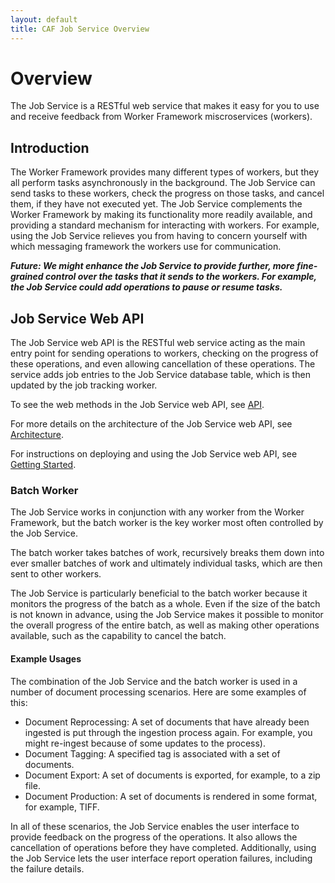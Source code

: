 ```yaml
---
layout: default
title: CAF Job Service Overview
---
```


# Overview

The Job Service is a RESTful web service that makes it easy for you to use and receive feedback from Worker Framework miscroservices (workers).

## Introduction
The Worker Framework provides many different types of workers, but they all perform tasks asynchronously in the background. The Job Service can send tasks to these workers, check the progress on those tasks, and cancel them, if they have not executed yet. The Job Service complements the Worker Framework by making its functionality more readily available, and providing a standard mechanism for interacting with workers. For example, using the Job Service relieves you from having to concern yourself with which messaging framework the workers use for communication.

**_Future: We might enhance the Job Service to provide further, more fine-grained control over the tasks that it sends to the workers. For example, the Job Service could add operations to pause or resume tasks._**

## Job Service Web API
The Job Service web API is the RESTful web service acting as the main entry point for sending operations to workers, checking on the progress of these operations, and even allowing cancellation of these operations. The service adds job entries to the Job Service database table, which is then updated by the job tracking worker.

To see the web methods in the Job Service web API, see [API](API).

For more details on the architecture of the Job Service web API, see [Architecture](Architecture).

For instructions on deploying and using the Job Service web API, see [Getting Started](Getting-Started).

### Batch Worker
The Job Service works in conjunction with any worker from the Worker Framework, but the batch worker is the key worker most often controlled by the Job Service.

The batch worker takes batches of work, recursively breaks them down into ever smaller batches of work and ultimately individual tasks, which are then sent to other workers.

The Job Service is particularly beneficial to the batch worker because it monitors the progress of the batch as a whole. Even if the size of the batch is not known in advance, using the Job Service makes it possible to monitor the overall progress of the entire batch, as well as making other operations available, such as the capability to cancel the batch.

#### Example Usages
The combination of the Job Service and the batch worker is used in a number of document processing scenarios. Here are some examples of this:

- Document Reprocessing: A set of documents that have already been ingested is put through the ingestion process again. For example, you might re-ingest because of some updates to the process).
- Document Tagging: A specified tag is associated with a set of documents.
- Document Export: A set of documents is exported, for example, to a zip file.
- Document Production: A set of documents is rendered in some format, for example, TIFF.

In all of these scenarios, the Job Service enables the user interface to provide feedback on the progress of the operations. It also allows the cancellation of operations before they have completed. Additionally, using the Job Service lets the user interface report operation failures, including the failure details.

